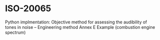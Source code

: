 # ISO-20065
Python implmentation: Objective method for assessing the audibility of tones in noise – Engineering method
Annex E Example (combustion engine spectrum)
